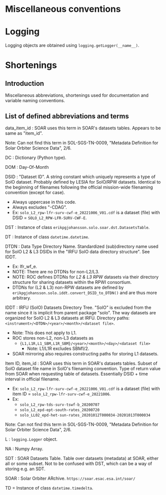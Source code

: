 # Miscellaneous conventions

# Logging

Logging objects are obtained using `logging.getLogger(__name__)`.

# Shortenings

## Introduction

Miscellaneous abbreviations, shortenings used for documentation and
variable naming conventions.

## List of defined abbreviations and terms

data_item_id : SOAR uses this term in SOAR's datasets tables. Appears to be
same as "item_id".

Note: Can not find this term in SOL-SGS-TN-0009, "Metadata Definition for Solar
Orbiter Science Data", 2/6.

DC : Dictionary (Python type).

DOM : Day-Of-Month

DSID : "Dataset ID". A string constant which uniquely represents a type of
SolO dataset. Probably defined by LESIA for SolO/RPW datasets. Identical to
the beginning of filenames following the official mission-wide filenaming
convention (except for case).

- Always uppercase in this code.
- Always excludes "-CDAG".
- Ex: `solo_L2_rpw-lfr-surv-cwf-e_20221006_V01.cdf` is a dataset (file) with
  DSID = `SOLO_L2_RPW-LFR-SURV-CWF-E`.

DST : Instance of class `erikpgjohansson.solo.soar.dst.DatasetsTable`.

DT : Instance of class `datetime.datetime`.

DTDN : Data Type Directory Name. Standardized (sub)directory name used
for SolO L2 & L3 DSIDs in the "IRFU SolO data directory structure". See
IDDT.

- Ex: lfr_wf_e.
- NOTE: There are no DTDNs for non-L2/L3.
- NOTE: ROC defines DTDNs for _L2 & L3 RPW_ datasets via their
  directory structure for sharing datasets within the RPWI consortium.
- DTDNs for (L2 & L3) non-RPW datasets are defined by
  `erikpgjohansson.solo.iddt.convert_DSID_to_DTDN()` and are thus
  more arbitrary.

IDDT : IRFU (SolO) Datasets Directory Tree. "SolO" is excluded from the
name since it is implicit from parent package "solo". The way datasets are
organized for SolO L2 & L3 datasets at IRFU. Directory paths:
`<instrument>/<DTDN>/<year>/<month>/<dataset file>`.

- Note: This does not apply to L1.
- ROC stores non-L2, non-L3 datasets as
  - `{L1,L1R,L1_SBM,L1R_SBM}/<year>/<month>/<day>/<dataset file>`
    - Note: L1/L1R excludes SBM1/2.
- SOAR mirroring also requires constructing paths for storing L1 datasets.

Item ID, item_id : SOAR uses this term in SOAR's datasets tables. Subset of SolO
dataset file name in SolO's filenaming convention.
Type of return value from SOAR when requesting table of datasets.
Essentially DSID + time interval in official filename.

- Ex: `solo_L2_rpw-lfr-surv-cwf-e_20221006_V01.cdf` is a dataset (file) with
  item ID = `solo_L2_rpw-lfr-surv-cwf-e_20221006`.
- Ex:
  - `solo_L2_rpw-tds-surv-tswf-b_20200707`
  - `solo_L2_epd-ept-south-rates_20200720`
  - `solo_LL02_epd-het-sun-rates_20201012T000034-20201013T000034`

Note: Can not find this term in SOL-SGS-TN-0009, "Metadata Definition for Solar
Orbiter Science Data", 2/6.

L : `logging.Logger` object.

NA : Numpy Array.

SDT : SOAR Datasets Table. Table over datasets (metadata) at SOAR, either all
or some subset. Not to be confused with DST, which can be a way of storing e.g.
an SDT.

SOAR : Solar Orbiter ARchive. `https://soar.esac.esa.int/soar/`

TD = Instance of class `datetime.timedelta`.
